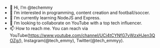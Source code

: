 - 👋 Hi, I’m @techemmy
- 👀 I’m interested in programming, content creation and football/soccer.
- 🌱 I’m currently learning NodeJS and Express.
- 💞️ I’m looking to collaborate on YouTube with a top tech influencer.
- 📫 How to reach me. You can reach via YouTube(https://www.youtube.com/channel/UCi4tCYNfG7vWzxHJen3QOZg/), Instagram(@tech_emmy), Twitter(@tech_emmyy).

<!---
techemmy/techemmy is a ✨ special ✨ repository because its `README.md` (this file) appears on your GitHub profile.
You can click the Preview link to take a look at your changes.
--->
